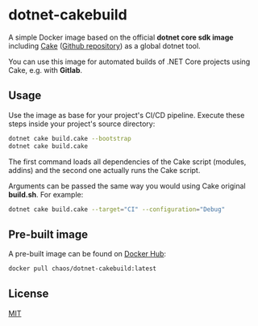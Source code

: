 # dotnet-cakebuild

A simple Docker image based on the official **dotnet core sdk image** including [Cake](https://cakebuild.net/) ([Github repository](https://github.com/cake-build/cake)) as a global dotnet tool.

You can use this image for automated builds of .NET Core projects using Cake, e.g. with **Gitlab**.



## Usage

Use the image as base for your project's CI/CD pipeline. Execute these steps inside your project's source directory:

```bash
dotnet cake build.cake --bootstrap
dotnet cake build.cake
```

The first command loads all dependencies of the Cake script (modules, addins) and the second one actually runs the Cake script.

Arguments can be passed the same way you would using Cake original **build.sh**. For example:

```bash
dotnet cake build.cake --target="CI" --configuration="Debug"
```



## Pre-built image

A pre-built image can be found on [Docker Hub](https://hub.docker.com/r/chaos/dotnet-cakebuild):

```bash
docker pull chaos/dotnet-cakebuild:latest
```



## License

[MIT](https://github.com/chA0s-Chris/dotnet-cakebuild/blob/master/LICENSE)